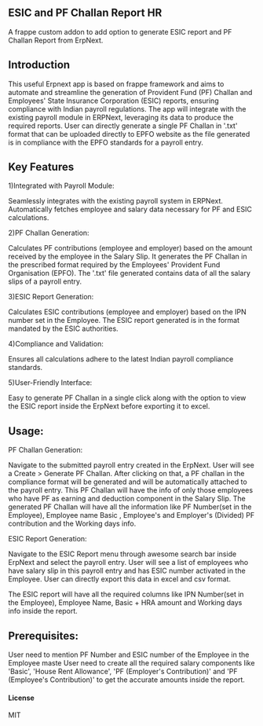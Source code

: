 ## ESIC and PF Challan Report HR

A frappe custom addon to add option to generate ESIC report and PF Challan Report from ErpNext.

## Introduction
This useful Erpnext app is based on frappe framework and aims to automate and streamline the generation of Provident Fund (PF) Challan and Employees' State Insurance Corporation (ESIC) reports, ensuring compliance with Indian payroll regulations. The app will integrate with the existing payroll module in ERPNext, leveraging its data to produce the required reports. User can directly generate a single PF Challan in '.txt' format that can be uploaded directly to EPFO website as the file generated is in compliance with the EPFO standards for a payroll entry.

## Key Features
1)Integrated with Payroll Module:

Seamlessly integrates with the existing payroll system in ERPNext.
Automatically fetches employee and salary data necessary for PF and ESIC calculations.


2)PF Challan Generation:

Calculates PF contributions (employee and employer) based on the amount received by the employee in the Salary Slip.
It generates the PF Challan in the prescribed format required by the Employees' Provident Fund Organisation (EPFO).
The '.txt' file generated contains data of all the salary slips of a payroll entry.

3)ESIC Report Generation:

Calculates ESIC contributions (employee and employer) based on the IPN number set in the Employee.
The ESIC report generated is in the format mandated by the ESIC authorities.


4)Compliance and Validation:

Ensures all calculations adhere to the latest Indian payroll compliance standards.

5)User-Friendly Interface:

Easy to generate PF Challan in a single click along with the option to view the ESIC report inside the ErpNext before exporting it to excel.


## Usage:

PF Challan Generation:

Navigate to the submitted payroll entry created in the ErpNext. User will see a Create > Generate PF Challan.
After clicking on that, a PF challan in the compliance format will be generated and will be automatically attached to the payroll entry. This PF Challan will have the info of only those employees who have PF as earning and deduction component in the Salary Slip.
The generated PF Challan will have all the information like PF Number(set in the Employee), Employee name Basic , Employee's and Employer's (Divided) PF contribution and the Working days info.

ESIC Report Generation:

Navigate to the ESIC Report menu through awesome search bar inside ErpNext and select the payroll entry. User will see a list of employees who have salary slip in this payroll entry and has ESIC number activated in the Employee. User can directly export this data in excel and csv format.

The ESIC report will have all the required columns like IPN Number(set in the Employee), Employee Name, Basic + HRA amount and Working days info inside the report.

## Prerequisites:

User need to mention PF Number and ESIC number of the Employee in the Employee maste
User need to create all the required salary components like 'Basic', 'House Rent Allowance', 'PF (Employer's Contribution)' and 'PF (Employee's Contribution)' to get the accurate amounts inside the report.

#### License

MIT
